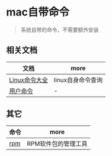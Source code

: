 # mac自带命令

> 系统自带的命令，不需要额外安装

## 相关文档

| 文档                                                                                | more              |
| ----------------------------------------------------------------------------------- | ----------------- |
| [Linux命令大全](http://man.linuxde.net/)                                            | linux自身命令查询 |
| [ 用户命令](http://docs.oracle.com/cd/E56344_01/html/E54075/intro-1.html#scrolltoc) | -                 |

## 其它

| 命令                              | more                |
| --------------------------------- | ------------------- |
| [rpm](http://man.linuxde.net/rpm) | RPM软件包的管理工具 |